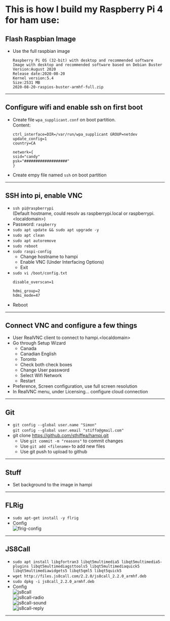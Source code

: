 # This is how I build my Raspberry Pi 4 for ham use:

## Flash Raspbian Image

- Use the full raspbian image
    ```
    Raspberry Pi OS (32-bit) with desktop and recommended software
    Image with desktop and recommended software based on Debian Buster
    Version:August 2020
    Release date:2020-08-20
    Kernel version:5.4
    Size:2531 MB
    2020-08-20-raspios-buster-armhf-full.zip
    ```
---
## Configure wifi and enable ssh on first boot
- Create file ```wpa_supplicant.conf``` on boot partition.\
    Content:
    ```
    ctrl_interface=DIR=/var/run/wpa_supplicant GROUP=netdev
    update_config=1
    country=CA

    network={
    ssid="candy"
    psk="###################"
    }
    ```
- Create empy file named ```ssh``` on boot partition
---
## SSH into pi, enable VNC
- ```ssh pi@raspberrypi```\
  (Default hostname, could resolv as raspberrypi.local or raspberrypi.\<localdomain\>)
- Password: ```raspberry```
- ```sudo apt update && sudo apt upgrade -y```
- ```sudo apt clean```
- ```sudo apt autoremove```
- ```sudo reboot```
- ```sudo raspi-config```
    - Change hostname to hampi
    - Enable VNC (Under Interfacing Options)
    - Exit
- ```sudo vi /boot/config.txt```
    ```
    disable_overscan=1

    hdmi_group=2
    hdmi_mode=47
    ```
- Reboot
---
## Connect VNC and configure a few things
- User RealVNC client to connect to hampi.\<localdomain\>
- Go through Setup Wizard
    - Canada
    - Canadian English
    - Toronto
    - Check both check boxes
    - Change User password
    - Select Wifi Network
    - Restart
- Preference, Screen configuration, use full screen resolution
- In RealVNC menu, under Licensing... configure cloud connection
---
## Git
- ```git config --global user.name "Simon"```\
```git config --global user.email "stiffo@gmail.com"```
- git clone https://github.com/sthiffea/hampi.git
    - Use ```git commit -m "reasons"``` to commit changes
    - Use ```git add <filename>``` to add new files
    - Use git push to upload to github
---
## Stuff
- Set background to the image in hampi
---
## FLRig
- ```sudo apt-get install -y flrig```
- Config\
    ![flrig-config](flrig.png)
---
## JS8Call
- ```sudo apt install libgfortran3 libqt5multimedia5 libqt5multimedia5-plugins libqt5multimediagsttools5 libqt5multimediaquick5 libqt5multimediawidgets5 libqt5qml5 libqt5quick5```
- ```wget http://files.js8call.com/2.2.0/js8call_2.2.0_armhf.deb```
- ```sudo dpkg -i js8call_2.2.0_armhf.deb```
- Config\
    ![js8call](js8call.png)\
    ![js8call-radio](js8call-radio.png)\
    ![js8call-sound](js8call-sound.png)\
    ![js8call-reply](js8call-reply.png)
---

